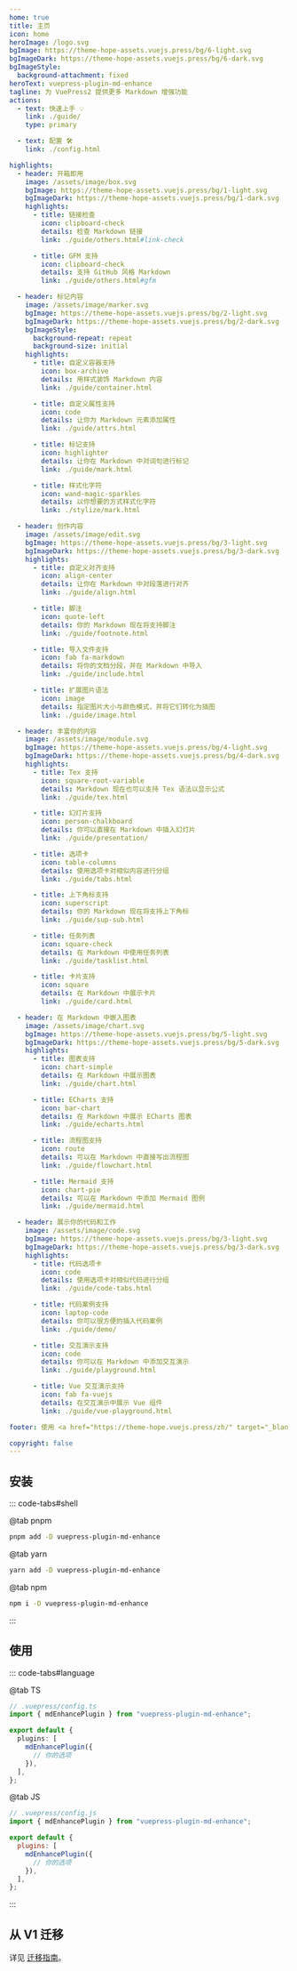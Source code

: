 ```yaml
---
home: true
title: 主页
icon: home
heroImage: /logo.svg
bgImage: https://theme-hope-assets.vuejs.press/bg/6-light.svg
bgImageDark: https://theme-hope-assets.vuejs.press/bg/6-dark.svg
bgImageStyle:
  background-attachment: fixed
heroText: vuepress-plugin-md-enhance
tagline: 为 VuePress2 提供更多 Markdown 增强功能
actions:
  - text: 快速上手 💡
    link: ./guide/
    type: primary

  - text: 配置 🛠
    link: ./config.html

highlights:
  - header: 开箱即用
    image: /assets/image/box.svg
    bgImage: https://theme-hope-assets.vuejs.press/bg/1-light.svg
    bgImageDark: https://theme-hope-assets.vuejs.press/bg/1-dark.svg
    highlights:
      - title: 链接检查
        icon: clipboard-check
        details: 检查 Markdown 链接
        link: ./guide/others.html#link-check

      - title: GFM 支持
        icon: clipboard-check
        details: 支持 GitHub 风格 Markdown
        link: ./guide/others.html#gfm

  - header: 标记内容
    image: /assets/image/marker.svg
    bgImage: https://theme-hope-assets.vuejs.press/bg/2-light.svg
    bgImageDark: https://theme-hope-assets.vuejs.press/bg/2-dark.svg
    bgImageStyle:
      background-repeat: repeat
      background-size: initial
    highlights:
      - title: 自定义容器支持
        icon: box-archive
        details: 用样式装饰 Markdown 内容
        link: ./guide/container.html

      - title: 自定义属性支持
        icon: code
        details: 让你为 Markdown 元素添加属性
        link: ./guide/attrs.html

      - title: 标记支持
        icon: highlighter
        details: 让你在 Markdown 中对词句进行标记
        link: ./guide/mark.html

      - title: 样式化字符
        icon: wand-magic-sparkles
        details: 以你想要的方式样式化字符
        link: ./stylize/mark.html

  - header: 创作内容
    image: /assets/image/edit.svg
    bgImage: https://theme-hope-assets.vuejs.press/bg/3-light.svg
    bgImageDark: https://theme-hope-assets.vuejs.press/bg/3-dark.svg
    highlights:
      - title: 自定义对齐支持
        icon: align-center
        details: 让你在 Markdown 中对段落进行对齐
        link: ./guide/align.html

      - title: 脚注
        icon: quote-left
        details: 你的 Markdown 现在将支持脚注
        link: ./guide/footnote.html

      - title: 导入文件支持
        icon: fab fa-markdown
        details: 将你的文档分段，并在 Markdown 中导入
        link: ./guide/include.html

      - title: 扩展图片语法
        icon: image
        details: 指定图片大小与颜色模式，并将它们转化为插图
        link: ./guide/image.html

  - header: 丰富你的内容
    image: /assets/image/module.svg
    bgImage: https://theme-hope-assets.vuejs.press/bg/4-light.svg
    bgImageDark: https://theme-hope-assets.vuejs.press/bg/4-dark.svg
    highlights:
      - title: Tex 支持
        icon: square-root-variable
        details: Markdown 现在也可以支持 Tex 语法以显示公式
        link: ./guide/tex.html

      - title: 幻灯片支持
        icon: person-chalkboard
        details: 你可以直接在 Markdown 中插入幻灯片
        link: ./guide/presentation/

      - title: 选项卡
        icon: table-columns
        details: 使用选项卡对相似内容进行分组
        link: ./guide/tabs.html

      - title: 上下角标支持
        icon: superscript
        details: 你的 Markdown 现在将支持上下角标
        link: ./guide/sup-sub.html

      - title: 任务列表
        icon: square-check
        details: 在 Markdown 中使用任务列表
        link: ./guide/tasklist.html

      - title: 卡片支持
        icon: square
        details: 在 Markdown 中展示卡片
        link: ./guide/card.html

  - header: 在 Markdown 中嵌入图表
    image: /assets/image/chart.svg
    bgImage: https://theme-hope-assets.vuejs.press/bg/5-light.svg
    bgImageDark: https://theme-hope-assets.vuejs.press/bg/5-dark.svg
    highlights:
      - title: 图表支持
        icon: chart-simple
        details: 在 Markdown 中展示图表
        link: ./guide/chart.html

      - title: ECharts 支持
        icon: bar-chart
        details: 在 Markdown 中展示 ECharts 图表
        link: ./guide/echarts.html

      - title: 流程图支持
        icon: route
        details: 可以在 Markdown 中直接写出流程图
        link: ./guide/flowchart.html

      - title: Mermaid 支持
        icon: chart-pie
        details: 可以在 Markdown 中添加 Mermaid 图例
        link: ./guide/mermaid.html

  - header: 展示你的代码和工作
    image: /assets/image/code.svg
    bgImage: https://theme-hope-assets.vuejs.press/bg/3-light.svg
    bgImageDark: https://theme-hope-assets.vuejs.press/bg/3-dark.svg
    highlights:
      - title: 代码选项卡
        icon: code
        details: 使用选项卡对相似代码进行分组
        link: ./guide/code-tabs.html

      - title: 代码案例支持
        icon: laptop-code
        details: 你可以很方便的插入代码案例
        link: ./guide/demo/

      - title: 交互演示支持
        icon: code
        details: 你可以在 Markdown 中添加交互演示
        link: ./guide/playground.html

      - title: Vue 交互演示支持
        icon: fab fa-vuejs
        details: 在交互演示中展示 Vue 组件
        link: ./guide/vue-playground.html

footer: 使用 <a href="https://theme-hope.vuejs.press/zh/" target="_blank">VuePress Theme Hope</a> 主题 | MIT 协议, 版权所有 © 2019-present Mr.Hope

copyright: false
---
```


## 安装

::: code-tabs#shell

@tab pnpm

```bash
pnpm add -D vuepress-plugin-md-enhance
```

@tab yarn

```bash
yarn add -D vuepress-plugin-md-enhance
```

@tab npm

```bash
npm i -D vuepress-plugin-md-enhance
```

:::

## 使用

::: code-tabs#language

@tab TS

```ts
// .vuepress/config.ts
import { mdEnhancePlugin } from "vuepress-plugin-md-enhance";

export default {
  plugins: [
    mdEnhancePlugin({
      // 你的选项
    }),
  ],
};
```

@tab JS

```js
// .vuepress/config.js
import { mdEnhancePlugin } from "vuepress-plugin-md-enhance";

export default {
  plugins: [
    mdEnhancePlugin({
      // 你的选项
    }),
  ],
};
```

:::

## 从 V1 迁移

详见 [迁移指南](./migration.md)。
